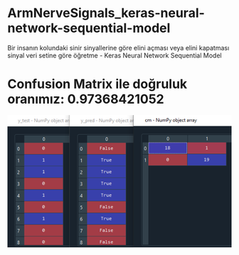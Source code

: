 # ArmNerveSignals_keras-neural-network-sequential-model
Bir insanın kolundaki sinir sinyallerine göre elini açması veya elini kapatması sinyal veri setine göre öğretme - Keras Neural Network Sequential Model

# Confusion Matrix ile doğruluk oranımız: 0.97368421052
![output](https://github.com/mustafaberat/ArmNerveSignals_keras-neural-network-sequential-model/blob/main/output.PNG)
